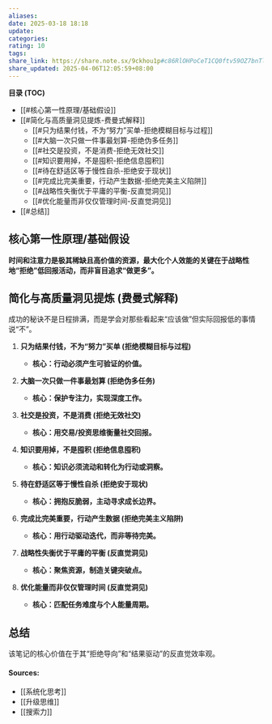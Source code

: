 ```yaml
---
aliases: 
date: 2025-03-18 18:18
update: 
categories: 
rating: 10
tags: 
share_link: https://share.note.sx/9ckhou1p#c86RlOHPoCeT1CQ0ftv59OZ7bnTlldtyVg+F6t4eYgc
share_updated: 2025-04-06T12:05:59+08:00
---
```



**目录 (TOC)**

*   [[#核心第一性原理/基础假设]]
*   [[#简化与高质量洞见提炼-费曼式解释]]
    *   [[#只为结果付钱，不为“努力”买单-拒绝模糊目标与过程]]
    *   [[#大脑一次只做一件事最划算-拒绝伪多任务]]
    *   [[#社交是投资，不是消费-拒绝无效社交]]
    *   [[#知识要用掉，不是囤积-拒绝信息囤积]]
    *   [[#待在舒适区等于慢性自杀-拒绝安于现状]]
    *   [[#完成比完美重要，行动产生数据-拒绝完美主义陷阱]]
    *   [[#战略性失衡优于平庸的平衡-反直觉洞见]]
    *   [[#优化能量而非仅仅管理时间-反直觉洞见]]
*   [[#总结]]

## 核心第一性原理/基础假设

**时间和注意力是极其稀缺且高价值的资源，最大化个人效能的关键在于战略性地“拒绝”低回报活动，而非盲目追求“做更多”。**

## 简化与高质量洞见提炼 (费曼式解释)

成功的秘诀不是日程排满，而是学会对那些看起来“应该做”但实际回报低的事情说“不”。

1.  **只为结果付钱，不为“努力”买单 (拒绝模糊目标与过程)**

    *   **核心：行动必须产生可验证的价值。**
2.  **大脑一次只做一件事最划算 (拒绝伪多任务)**

    *   **核心：保护专注力，实现深度工作。**
3.  **社交是投资，不是消费 (拒绝无效社交)**

    *   **核心：用交易/投资思维衡量社交回报。**
4.  **知识要用掉，不是囤积 (拒绝信息囤积)**

    *   **核心：知识必须流动和转化为行动或洞察。**
5.  **待在舒适区等于慢性自杀 (拒绝安于现状)**

    *   **核心：拥抱反脆弱，主动寻求成长边界。**
6.  **完成比完美重要，行动产生数据 (拒绝完美主义陷阱)**

    *   **核心：用行动驱动迭代，而非等待完美。**
7.  **战略性失衡优于平庸的平衡 (反直觉洞见)**

    *   **核心：聚焦资源，制造关键突破点。**
8.  **优化能量而非仅仅管理时间 (反直觉洞见)**

    *   **核心：匹配任务难度与个人能量周期。**

## 总结

该笔记的核心价值在于其“拒绝导向”和“结果驱动”的反直觉效率观。


#### Sources:

- [[系统化思考]]
- [[升级思维]]
- [[搜索力]]